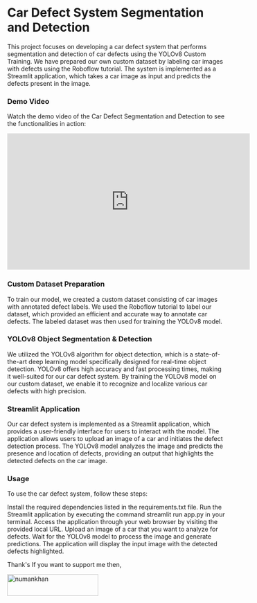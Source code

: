 # Car Defect System Segmentation and Detection
This project focuses on developing a car defect system that performs segmentation and detection of car defects using the YOLOv8 Custom Training. We have prepared our own custom dataset by labeling car images with defects using the Roboflow tutorial. The system is implemented as a Streamlit application, which takes a car image as input and predicts the defects present in the image.

### Demo Video

Watch the demo video of the Car Defect Segmentation and Detection  to see the functionalities in action:

<iframe width="560" height="315" src="https://www.loom.com/embed/cf63197a049a408a9c7acd8a77531968" frameborder="0" allowfullscreen></iframe>

### Custom Dataset Preparation
To train our model, we created a custom dataset consisting of car images with annotated defect labels. We used the Roboflow tutorial to label our dataset, which provided an efficient and accurate way to annotate car defects. The labeled dataset was then used for training the YOLOv8 model.

### YOLOv8 Object Segmentation & Detection
We utilized the YOLOv8 algorithm for object detection, which is a state-of-the-art deep learning model specifically designed for real-time object detection. YOLOv8 offers high accuracy and fast processing times, making it well-suited for our car defect system. By training the YOLOv8 model on our custom dataset, we enable it to recognize and localize various car defects with high precision.

### Streamlit Application
Our car defect system is implemented as a Streamlit application, which provides a user-friendly interface for users to interact with the model. The application allows users to upload an image of a car and initiates the defect detection process. The YOLOv8 model analyzes the image and predicts the presence and location of defects, providing an output that highlights the detected defects on the car image.

### Usage
To use the car defect system, follow these steps:

Install the required dependencies listed in the requirements.txt file.
Run the Streamlit application by executing the command streamlit run app.py in your terminal.
Access the application through your web browser by visiting the provided local URL.
Upload an image of a car that you want to analyze for defects.
Wait for the YOLOv8 model to process the image and generate predictions.
The application will display the input image with the detected defects highlighted.

Thank's If you want to support me then,
<p><a href="https://www.buymeacoffee.com/numankhan"> <img align="left" src="https://cdn.buymeacoffee.com/buttons/v2/default-yellow.png" height="50" width="210" alt="numankhan" /></a></p><br><br>
